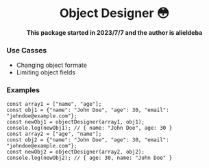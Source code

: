 # <center>Object Designer 😳</center>

#### <center> This package started in <date>2023/7/7</date> and the author is alieldeba </center>

### Use Casses

- Changing object formate
- Limiting object fields

### Examples

```
const array1 = ["name", "age"];
const obj1 = {"name": "John Doe", "age": 30, "email": "johndoe@example.com"};
const newObj1 = objectDesigner(array1, obj1);
console.log(newObj1); // { name: "John Doe", age: 30 }
const array2 = ["age", "name"];
const obj2 = {"name": "John Doe", "age": 30, "email": "johndoe@example.com"};
const newObj2 = objectDesigner(array2, obj2);
console.log(newObj2); // { age: 30, name: "John Doe" }
```
